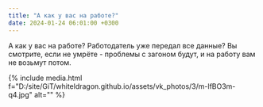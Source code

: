 ```yaml
---
title: "А как у вас на работе?"
date: 2024-01-24 06:01:00 +0300
---
```


А как у вас на работе?
Работодатель уже передал все данные?
Вы смотрите, если не умрёте - проблемы с загоном будут, и на работу вам не возьмут потом.

{% include media.html f="D:/site/GiT/whiteldragon.github.io/assets/vk_photos/3/m-lfBO3m-q4.jpg" alt="" %}
